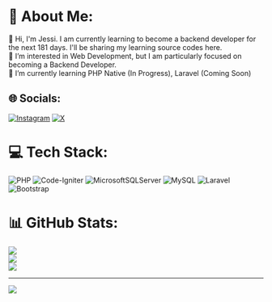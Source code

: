 # 💫 About Me:
👋 Hi, I'm Jessi. I am currently learning to become a backend developer for the next 181 days. I'll be sharing my learning source codes here.<br>👀 I’m interested in Web Development, but I am particularly focused on becoming a Backend Developer.<br>🌱 I’m currently learning PHP Native (In Progress), Laravel (Coming Soon)


## 🌐 Socials:
[![Instagram](https://img.shields.io/badge/Instagram-%23E4405F.svg?logo=Instagram&logoColor=white)](https://instagram.com/https://www.instagram.com/chocobetter.codes/) [![X](https://img.shields.io/badge/X-black.svg?logo=X&logoColor=white)](https://x.com/https://x.com/chocobettercode) 

# 💻 Tech Stack:
![PHP](https://img.shields.io/badge/php-%23777BB4.svg?style=for-the-badge&logo=php&logoColor=white) ![Code-Igniter](https://img.shields.io/badge/CodeIgniter-%23EF4223.svg?style=for-the-badge&logo=codeIgniter&logoColor=white) ![MicrosoftSQLServer](https://img.shields.io/badge/Microsoft%20SQL%20Server-CC2927?style=for-the-badge&logo=microsoft%20sql%20server&logoColor=white) ![MySQL](https://img.shields.io/badge/mysql-4479A1.svg?style=for-the-badge&logo=mysql&logoColor=white) ![Laravel](https://img.shields.io/badge/laravel-%23FF2D20.svg?style=for-the-badge&logo=laravel&logoColor=white) ![Bootstrap](https://img.shields.io/badge/bootstrap-%238511FA.svg?style=for-the-badge&logo=bootstrap&logoColor=white) 
# 📊 GitHub Stats:
![](https://github-readme-stats.vercel.app/api?username=chocobettercodes&theme=dark&hide_border=false&include_all_commits=false&count_private=false)<br/>
![](https://github-readme-streak-stats.herokuapp.com/?user=chocobettercodes&theme=dark&hide_border=false)<br/>
![](https://github-readme-stats.vercel.app/api/top-langs/?username=chocobettercodes&theme=dark&hide_border=false&include_all_commits=false&count_private=false&layout=compact)

---
[![](https://visitcount.itsvg.in/api?id=chocobettercodes&icon=0&color=0)](https://visitcount.itsvg.in)

<!-- Proudly created with GPRM ( https://gprm.itsvg.in ) -->
